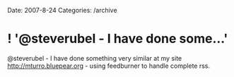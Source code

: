 Date: 2007-8-24
Categories: /archive

# ! '@steverubel - I have done some…'

@steverubel - I have done something very similar at my site http://mturro.bluepear.org - using feedburner to handle complete rss.
